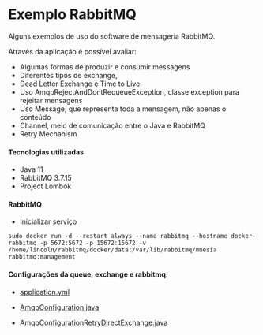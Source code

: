 # Exemplo RabbitMQ

Alguns exemplos de uso do software de mensageria RabbitMQ.

Através da aplicação é possível avaliar:

* Algumas formas de produzir e consumir messagens
* Diferentes tipos de exchange, 
* Dead Letter Exchange e Time to Live
* Uso AmqpRejectAndDontRequeueException, classe exception para rejeitar mensagens 
* Uso Message, que representa toda a mensagem, não apenas o conteúdo
* Channel, meio de comunicação entre o Java e RabbitMQ
* Retry Mechanism


#### Tecnologias utilizadas

* Java 11
* RabbitMQ 3.7.15
* Project Lombok

#### RabbitMQ

* Inicializar serviço

```
sudo docker run -d --restart always --name rabbitmq --hostname docker-rabbitmq -p 5672:5672 -p 15672:15672 -v /home/lincoln/rabbitmq/docker/data:/var/lib/rabbitmq/mnesia rabbitmq:management

```

#### Configurações da queue, exchange e rabbitmq: 
	
* [application.yml](https://github.com/lincolnppires/example-rabbitmq/blob/master/src/main/resources/application.yml)
	
* [AmqpConfiguration.java](https://github.com/lincolnppires/example-rabbitmq/blob/master/src/main/java/com/example/config/AmqpConfiguration.java)
	
* [AmqpConfigurationRetryDirectExchange.java](https://github.com/lincolnppires/example-rabbitmq/blob/master/src/main/java/com/example/config/AmqpConfigurationRetryDirectExchange.java)	